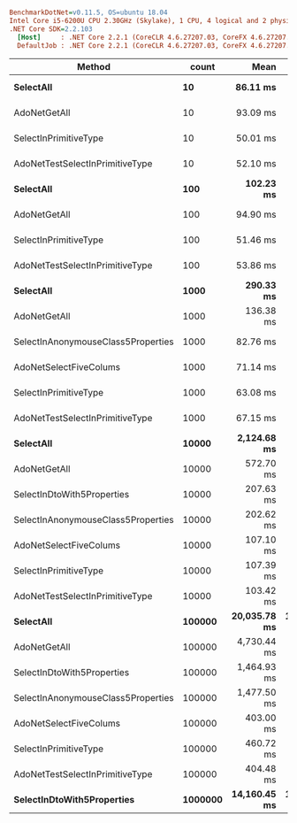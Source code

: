 ``` ini

BenchmarkDotNet=v0.11.5, OS=ubuntu 18.04
Intel Core i5-6200U CPU 2.30GHz (Skylake), 1 CPU, 4 logical and 2 physical cores
.NET Core SDK=2.2.103
  [Host]     : .NET Core 2.2.1 (CoreCLR 4.6.27207.03, CoreFX 4.6.27207.03), 64bit RyuJIT
  DefaultJob : .NET Core 2.2.1 (CoreCLR 4.6.27207.03, CoreFX 4.6.27207.03), 64bit RyuJIT


```
|                             Method |   count |         Mean |       Error |      StdDev |
|----------------------------------- |-------- |-------------:|------------:|------------:|
|                          **SelectAll** |      **10** |     **86.11 ms** |   **3.7074 ms** |  **10.9313 ms** |
|                       AdoNetGetAll |      10 |     93.09 ms |   1.8532 ms |   4.0287 ms |
|              SelectInPrimitiveType |      10 |     50.01 ms |   0.6496 ms |   0.6076 ms |
|    AdoNetTestSelectInPrimitiveType |      10 |     52.10 ms |   0.4320 ms |   0.4041 ms |
|                          **SelectAll** |     **100** |    **102.23 ms** |   **3.7603 ms** |  **11.0872 ms** |
|                       AdoNetGetAll |     100 |     94.90 ms |   1.8649 ms |   3.0641 ms |
|              SelectInPrimitiveType |     100 |     51.46 ms |   0.7534 ms |   0.7047 ms |
|    AdoNetTestSelectInPrimitiveType |     100 |     53.86 ms |   0.8965 ms |   0.8386 ms |
|                          **SelectAll** |    **1000** |    **290.33 ms** |   **5.7560 ms** |  **13.1093 ms** |
|                       AdoNetGetAll |    1000 |    136.38 ms |   2.7109 ms |   4.8186 ms |
| SelectInAnonymouseClass5Properties |    1000 |     82.76 ms |   1.6469 ms |   2.9274 ms |
|             AdoNetSelectFiveColums |    1000 |     71.14 ms |   1.3701 ms |   1.5779 ms |
|              SelectInPrimitiveType |    1000 |     63.08 ms |   1.2167 ms |   1.4484 ms |
|    AdoNetTestSelectInPrimitiveType |    1000 |     67.15 ms |   1.2888 ms |   1.4325 ms |
|                          **SelectAll** |   **10000** |  **2,124.68 ms** |  **18.4618 ms** |  **17.2691 ms** |
|                       AdoNetGetAll |   10000 |    572.70 ms |  10.6841 ms |  10.4932 ms |
|         SelectInDtoWith5Properties |   10000 |    207.63 ms |   4.1065 ms |   9.5989 ms |
| SelectInAnonymouseClass5Properties |   10000 |    202.62 ms |   4.0354 ms |   9.8227 ms |
|             AdoNetSelectFiveColums |   10000 |    107.10 ms |   2.1133 ms |   4.5035 ms |
|              SelectInPrimitiveType |   10000 |    107.39 ms |   2.1177 ms |   5.0328 ms |
|    AdoNetTestSelectInPrimitiveType |   10000 |    103.42 ms |   2.0651 ms |   5.1045 ms |
|                          **SelectAll** |  **100000** | **20,035.78 ms** | **145.6007 ms** | **136.1950 ms** |
|                       AdoNetGetAll |  100000 |  4,730.44 ms |  37.9116 ms |  35.4626 ms |
|         SelectInDtoWith5Properties |  100000 |  1,464.93 ms |  14.4586 ms |  13.5245 ms |
| SelectInAnonymouseClass5Properties |  100000 |  1,477.50 ms |  10.5184 ms |   9.8389 ms |
|             AdoNetSelectFiveColums |  100000 |    403.00 ms |   8.0049 ms |  12.4627 ms |
|              SelectInPrimitiveType |  100000 |    460.72 ms |   9.1018 ms |  11.5109 ms |
|    AdoNetTestSelectInPrimitiveType |  100000 |    404.48 ms |   8.0009 ms |   7.8579 ms |
|         **SelectInDtoWith5Properties** | **1000000** | **14,160.45 ms** | **176.7752 ms** | **156.7066 ms** |
